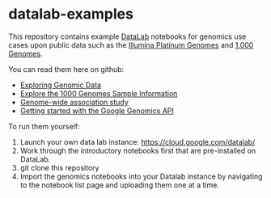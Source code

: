 datalab-examples
===================

This repository contains example [DataLab](https://cloud.google.com/datalab/) notebooks for genomics use cases upon public data such as the [Illumina Platinum Genomes](http://googlegenomics.readthedocs.org/en/latest/use_cases/discover_public_data/platinum_genomes.html) and [1,000 Genomes](http://googlegenomics.readthedocs.org/en/latest/use_cases/discover_public_data/1000_genomes.html).

You can read them here on github:
* [Exploring Genomic Data](https://github.com/GoogleCloudPlatform/datalab/blob/master/content/datalab/samples/Exploring%20Genomics%20Data.ipynb)
* [Explore the 1000 Genomes Sample Information](datalab/genomics/Explore%201000%20Genomes%20Samples.ipynb)
* [Genome-wide association study](datalab/genomics/Genome-wide%20association%20study%20(GWAS).ipynb)
* [Getting started with the Google Genomics API](datalab/genomics/Getting%20started%20with%20the%20Genomics%20API.ipynb)

To run them yourself:
 1. Launch your own data lab instance: https://cloud.google.com/datalab/
 2. Work through the introductory notebooks first that are pre-installed on DataLab.
 3. git clone this repository
 4. Import the genomics notebooks into your Datalab instance by navigating to the notebook list page and uploading them one at a time.
